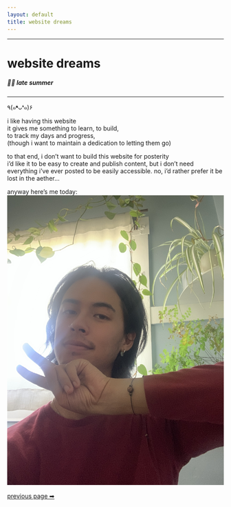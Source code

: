```yaml
---
layout: default
title: website dreams
---
```


--------------

website dreams
==============

##### 🌙🌒 late summer

--------------

٩(๑❛ᴗ❛๑)۶  

i like having this website  
it gives me something to learn, to build,  
to track my days and progress,  
(though i want to maintain a dedication to letting them go)

to that end, i don’t want to build this website for posterity  
i’d like it to be easy to create and publish content, but i don’t need everything i’ve ever posted to be easily accessible. no, i’d rather prefer it be lost in the aether… 

anyway here’s me today:  
![selfie of cc with plants and peace sign](/assets/images/website-dreams.jpeg "pooping!")

[previous page ➡](/pages/hi-its-cc)